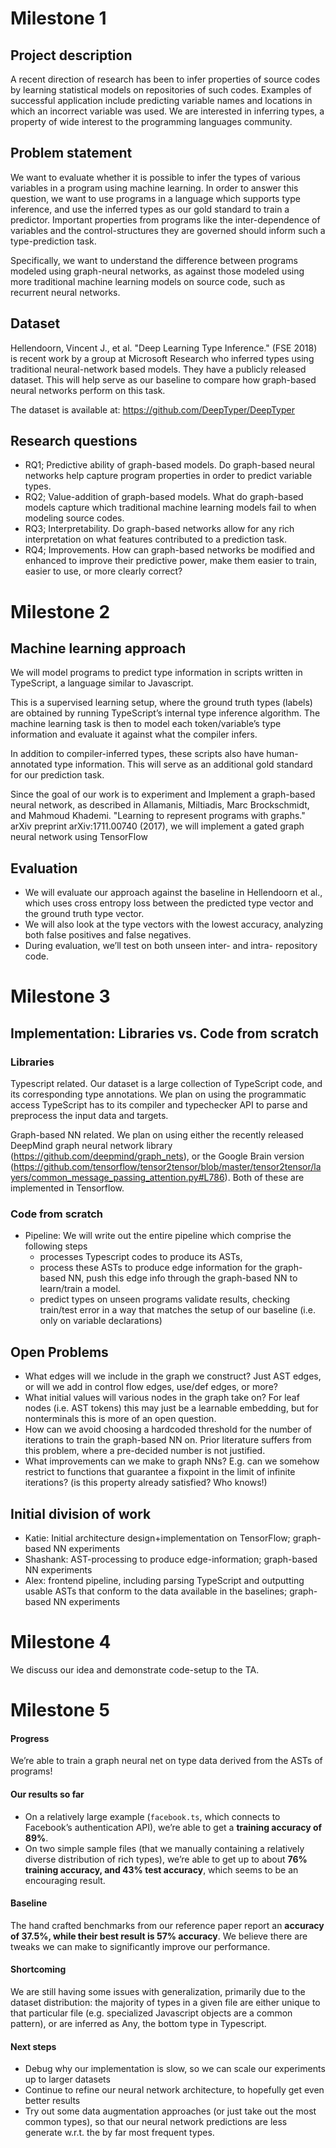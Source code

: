 # Milestone 1
## Project description
A recent direction of research has been to infer properties of source codes by learning statistical models on repositories of such codes. Examples of successful application include predicting variable names and locations in which an incorrect variable was used. We are interested in inferring types, a property of wide interest to the programming languages community.

## Problem statement
We want to evaluate whether it is possible to infer the types of various variables in a program using machine learning. In order to answer this question, we want to use programs in a language which supports type inference, and use the inferred types as our gold standard to train a predictor. Important properties from programs like the inter-dependence of variables and the control-structures they are governed should inform such a type-prediction task.

Specifically, we want to understand the difference between programs modeled using graph-neural networks, as against those modeled using more traditional machine learning models on source code, such as recurrent neural networks. 

## Dataset
Hellendoorn, Vincent J., et al. "Deep Learning Type Inference." (FSE 2018) is recent work by a group at Microsoft Research who inferred types using traditional neural-network based models. They have a publicly released dataset. This will help serve as our baseline to compare how graph-based neural networks perform on this task.

The dataset is available at: https://github.com/DeepTyper/DeepTyper

## Research questions
- RQ1; Predictive ability of graph-based models. Do graph-based neural networks help capture program properties in order to predict variable types.
- RQ2; Value-addition of graph-based models. What do graph-based models capture which traditional machine learning models fail to when modeling source codes.
- RQ3; Interpretability. Do graph-based networks allow for any rich interpretation on what features contributed to a prediction task.
- RQ4; Improvements. How can graph-based networks be modified and enhanced to improve their predictive power, make them easier to train, easier to use, or more clearly correct?

# Milestone 2
## Machine learning approach

We will model programs to predict type information in scripts written in TypeScript, a language similar to Javascript. 

This is a supervised learning setup, where the ground truth types (labels) are obtained by running TypeScript’s internal type inference algorithm. The machine learning task is then to model each token/variable’s type information and evaluate it against what the compiler infers.

In addition to compiler-inferred types, these scripts also have human-annotated type information. This will serve as an additional gold standard for our prediction task.

Since the goal of our work is to experiment and Implement a graph-based neural network, as described in Allamanis, Miltiadis, Marc Brockschmidt, and Mahmoud Khademi. "Learning to represent programs with graphs." arXiv preprint arXiv:1711.00740 (2017), we will implement a gated graph neural network using TensorFlow

## Evaluation
- We will evaluate our approach against the baseline in Hellendoorn et al., which uses cross entropy loss between the predicted type vector and the ground truth type vector.
- We will also look at the type vectors with the lowest accuracy, analyzing both false positives and false negatives.
- During evaluation, we’ll test on both unseen inter- and intra- repository code.

# Milestone 3
## Implementation: Libraries vs. Code from scratch
### Libraries
Typescript related. Our dataset is a large collection of TypeScript code, and its corresponding type annotations. We plan on using the programmatic access TypeScript has to its compiler and typechecker API to parse and preprocess the input data and targets.

Graph-based NN related. We plan on using either the recently released DeepMind graph neural network library (https://github.com/deepmind/graph_nets), or the Google Brain version (https://github.com/tensorflow/tensor2tensor/blob/master/tensor2tensor/layers/common_message_passing_attention.py#L786). Both of these are implemented in Tensorflow.

### Code from scratch
- Pipeline: We will write out the entire pipeline which comprise the following steps 
    - processes Typescript codes to produce its ASTs, 
    - process these ASTs to produce edge information for the graph-based NN, push this edge info through the graph-based NN to learn/train a model.
    - predict types on unseen programs validate results, checking train/test error in a way that matches the setup of our baseline (i.e. only on variable declarations)


## Open Problems
- What edges will we include in the graph we construct? Just AST edges, or will we add in control flow edges, use/def edges, or more?
- What initial values will various nodes in the graph take on? For leaf nodes (i.e. AST tokens) this may just be a learnable embedding, but for nonterminals this is more of an open question.
- How can we avoid choosing a hardcoded threshold for the number of iterations to train the graph-based NN on. Prior literature suffers from this problem, where a pre-decided number is not justified.
- What improvements can we make to graph NNs? E.g. can we somehow restrict to functions that guarantee a fixpoint in the limit of infinite iterations? (is this property already satisfied? Who knows!) 

## Initial division of work
- Katie: Initial architecture design+implementation on TensorFlow; graph-based NN experiments
- Shashank: AST-processing to produce edge-information; graph-based NN experiments
- Alex: frontend pipeline, including parsing TypeScript and outputting usable ASTs that conform to the data available in the baselines; graph-based NN experiments

# Milestone 4
We discuss our idea and demonstrate code-setup to the TA.

# Milestone 5
#### Progress
We’re able to train a graph neural net on type data derived from the ASTs of programs! 

#### Our results so far
- On a relatively large example (`facebook.ts`, which connects to Facebook’s authentication API), we’re able to get a **training accuracy of 89%**. 
- On two simple sample files (that we manually containing a relatively diverse distribution of rich types), we’re able to get up to about **76% training accuracy, and 43% test accuracy**, which seems to be an encouraging result.

#### Baseline
The hand crafted benchmarks from our reference paper report an **accuracy of 37.5%,  while their best result is 57% accuracy**. We believe there are tweaks we can make to significantly improve our performance.

#### Shortcoming
We are still having some issues with generalization, primarily due to the dataset distribution: the majority of types in a given file are either unique to that particular file (e.g. specialized Javascript objects are a common pattern), or are inferred as Any, the bottom type in Typescript.

#### Next steps
- Debug why our implementation is slow, so we can scale our experiments up to larger datasets
- Continue to refine our neural network architecture, to hopefully get even better results
- Try out some data augmentation approaches (or just take out the most common types), so that our neural network predictions are less generate w.r.t. the by far most frequent types.